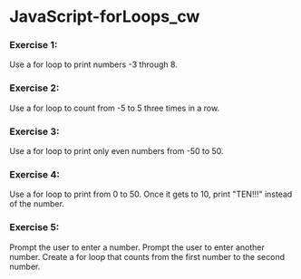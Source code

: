 # JavaScript-forLoops_cw

### Exercise 1:
Use a for loop to print numbers -3 through 8.

### Exercise 2:
Use a for loop to count from -5 to 5 three times in a row.

### Exercise 3:
Use a for loop to print only even numbers from -50 to 50.

### Exercise 4:
Use a for loop to print from 0 to 50. Once it gets to 10, print "TEN!!!" instead of the number.

### Exercise 5:
Prompt the user to enter a number. Prompt the user to enter another number. Create a for loop that counts from the first number to the second number.
